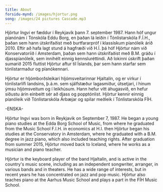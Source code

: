```yaml
---
title: About
forsidu-mynd: /images/hjortur.png
song: /images/24 pictures Cascade.mp3
---
```

Hjörtur Ingvi er fæddur í Reykjavík þann 7. september 1987. Hann hóf ungur píanónám í Tónskóla Eddu Borg, en þaðan lá leiðin í Tónlistarskóla F.Í.H., þaðan sem hann útskrifaðist með burtfararpróf í klassískum píanóleik árið 2010. Eftir að hafa lagt stund á hagfræði við H.Í. þá hóf Hjörtur nám við Konservatoríið í Amsterdam, þaðan sem hann útskrifaðist með B.M. gráðu í djasspíanóleik, sem innihélt einnig kennsluréttindi. Að lokinni úskrift þaðan sumarið 2015 fluttist Hjörtur aftur til Íslands, þar sem hann starfar sem tónlistarmaður og píanókennari. 

Hjörtur er hljómborðsleikari hljómsveitarinnar Hjaltalín, og er virkur í tónlistarlífi landsins, þ.á.m. sem sjálfstæður lagasmiður, útsetjari, í hinum ýmsu hljómsveitum og í leikhúsum. Hann hefur vítt áhugasvið, en hefur síðustu árin einbeitt sér að djass og popptónlist. Hjörtur kennir einnig píanóleik við Tónlistarskóla Árbæjar og spilar meðleik í Tónlistarskóla FÍH. 

\-ENSKA-

Hjörtur Ingvi was born in Reykjavik on September 7, 1987. He began a young piano studies at the Edda Borg School of Music, from where he graduated from the Music School F.I.H. in economics at H.I. then Hjörtur began his studies at the Conservatory in Amsterdam, where he graduated with a B.M. degree in jazz piano, which also included teaching rights. After graduation from summer 2015, Hjörtur moved back to Iceland, where he works as a musician and piano teacher. 

Hjörtur is the keyboard player of the band Hjaltalín, and is active in the country's music scene, including as an independent songwriter, arranger, in various bands and in theaters. He has a wide range of interests, but in recent years he has concentrated on jazz and pop music. Hjörtur also teaches piano at the Aarhus Music School and plays a part in the FÍH Music School.
